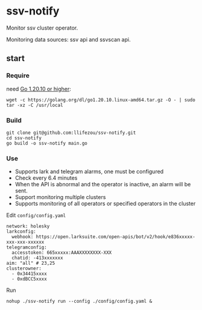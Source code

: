 # ssv-notify

Monitor ssv cluster operator.

Monitoring data sources: ssv api and ssvscan api.

## start

### Require

need [Go 1.20.10 or higher](https://golang.org/dl/):

```
wget -c https://golang.org/dl/go1.20.10.linux-amd64.tar.gz -O - | sudo tar -xz -C /usr/local
```

### Build

```
git clone git@github.com:llifezou/ssv-notify.git
cd ssv-notify
go build -o ssv-notify main.go
```

### Use

- Supports lark and telegram alarms, one must be configured
- Check every 6.4 minutes
- When the API is abnormal and the operator is inactive, an alarm will be sent.
- Support monitoring multiple clusters
- Supports monitoring of all operators or specified operators in the cluster



Edit `config/config.yaml`

```
network: holesky
larkconfig:
  webhook: https://open.larksuite.com/open-apis/bot/v2/hook/e836xxxxx-xxx-xxx-xxxxxx
telegramconfig:
  accesstoken: 665xxxxx:AAAXXXXXXXX-XXX
  chatid: -413xxxxxxx
aim: "all" # 23,25
clusterowner:
  - 0x34415xxxx
  - 0xdBCC5xxxx
```



Run

```
nohup ./ssv-notify run --config ./config/config.yaml &
```

